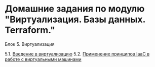 # Домашние задания по модулю "Виртуализация. Базы данных. Terraform."

Блок 5. Виртуализация

 5.1. [Введение в виртуализацию](./05-virt-01-basics.md)
 5.2. [Применение принципов IaaC в работе с виртуальными машинами](05-virt-02-iaac.md)
